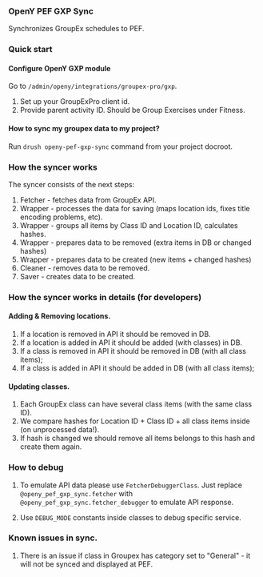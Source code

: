 ### OpenY PEF GXP Sync

Synchronizes GroupEx schedules to PEF.

### Quick start

#### Configure OpenY GXP module

Go to `/admin/openy/integrations/groupex-pro/gxp`.

1. Set up your GroupExPro client id.
2. Provide parent activity ID. Should be Group Exercises under Fitness.

#### How to sync my groupex data to my project?

Run `drush openy-pef-gxp-sync` command from your project docroot.

### How the syncer works

The syncer consists of the next steps:

  1. Fetcher - fetches data from GroupEx API.
  2. Wrapper - processes the data for saving (maps location ids, fixes title encoding problems, etc).
  3. Wrapper - groups all items by Class ID and Location ID, calculates hashes.
  4. Wrapper - prepares data to be removed (extra items in DB or changed hashes)
  5. Wrapper - prepares data to be created (new items + changed hashes)
  6. Cleaner - removes data to be removed.
  7. Saver   - creates data to be created.

### How the syncer works in details (for developers)

#### Adding & Removing locations.

1. If a location is removed in API it should be removed in DB.
2. If a location is added in API it should be added (with classes) in DB.
3. If a class is removed in API it should be removed in DB (with all class items);
3. If a class is added in API it should be added in DB (with all class items);

#### Updating classes.

1. Each GroupEx class can have several class items (with the same class ID).
2. We compare hashes for Location ID + Class ID + all class items inside (on unprocessed data!).
3. If hash is changed we should remove all items belongs to this hash and create them again.

### How to debug

1. To emulate API data please use `FetcherDebuggerClass`. Just replace `@openy_pef_gxp_sync.fetcher` with
`@openy_pef_gxp_sync.fetcher_debugger` to emulate API response.

2. Use `DEBUG_MODE` constants inside classes to debug specific service.

### Known issues in sync.

1. There is an issue if class in Groupex has category set to "General" - it will not be synced and displayed at PEF.
